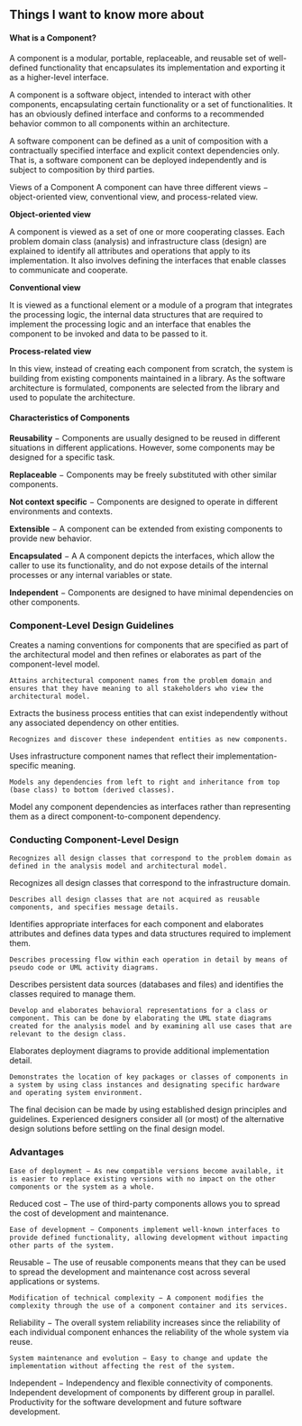 ## Things I want to know more about

#### What is a Component?
A component is a modular, portable, replaceable, and reusable set of well-defined functionality that encapsulates its implementation and exporting it as a higher-level interface.

A component is a software object, intended to interact with other components, encapsulating certain functionality or a set of functionalities. It has an obviously defined interface and conforms to a recommended behavior common to all components within an architecture.

A software component can be defined as a unit of composition with a contractually specified interface and explicit context dependencies only. That is, a software component can be deployed independently and is subject to composition by third parties.


Views of a Component
A component can have three different views − object-oriented view, conventional view, and process-related view.

**Object-oriented view**

A component is viewed as a set of one or more cooperating classes. Each problem domain class (analysis) and infrastructure class (design) are explained to identify all attributes and operations that apply to its implementation. It also involves defining the interfaces that enable classes to communicate and cooperate.

**Conventional view**

It is viewed as a functional element or a module of a program that integrates the processing logic, the internal data structures that are required to implement the processing logic and an interface that enables the component to be invoked and data to be passed to it.

**Process-related view**

In this view, instead of creating each component from scratch, the system is building from existing components maintained in a library. As the software architecture is formulated, components are selected from the library and used to populate the architecture.


#### Characteristics of Components
**Reusability** − Components are usually designed to be reused in different situations in different applications. However, some components may be designed for a specific task.

**Replaceable** − Components may be freely substituted with other similar components.

**Not context specific** − Components are designed to operate in different environments and contexts.

**Extensible** − A component can be extended from existing components to provide new behavior.

**Encapsulated** − A A component depicts the interfaces, which allow the caller to use its functionality, and do not expose details of the internal processes or any internal variables or state.

**Independent** − Components are designed to have minimal dependencies on other components.

### Component-Level Design Guidelines
Creates a naming conventions for components that are specified as part of the architectural model and then refines or elaborates as part of the component-level model.

`Attains architectural component names from the problem domain and ensures that they have meaning to all stakeholders who view the architectural model.`

Extracts the business process entities that can exist independently without any associated dependency on other entities.

`Recognizes and discover these independent entities as new components.`

Uses infrastructure component names that reflect their implementation-specific meaning.

`Models any dependencies from left to right and inheritance from top (base class) to bottom (derived classes).`

Model any component dependencies as interfaces rather than representing them as a direct component-to-component dependency.

### Conducting Component-Level Design
`Recognizes all design classes that correspond to the problem domain as defined in the analysis model and architectural model.`

Recognizes all design classes that correspond to the infrastructure domain.

`Describes all design classes that are not acquired as reusable components, and specifies message details.`

Identifies appropriate interfaces for each component and elaborates attributes and defines data types and data structures required to implement them.

`Describes processing flow within each operation in detail by means of pseudo code or UML activity diagrams.`

Describes persistent data sources (databases and files) and identifies the classes required to manage them.

`Develop and elaborates behavioral representations for a class or component. This can be done by elaborating the UML state diagrams created for the analysis model and by examining all use cases that are relevant to the design class.`

Elaborates deployment diagrams to provide additional implementation detail.

`Demonstrates the location of key packages or classes of components in a system by using class instances and designating specific hardware and operating system environment.`

The final decision can be made by using established design principles and guidelines. Experienced designers consider all (or most) of the alternative design solutions before settling on the final design model.

### Advantages
`Ease of deployment − As new compatible versions become available, it is easier to replace existing versions with no impact on the other components or the system as a whole.`

Reduced cost − The use of third-party components allows you to spread the cost of development and maintenance.

`Ease of development − Components implement well-known interfaces to provide defined functionality, allowing development without impacting other parts of the system.`

Reusable − The use of reusable components means that they can be used to spread the development and maintenance cost across several applications or systems.

`Modification of technical complexity − A component modifies the complexity through the use of a component container and its services.`

Reliability − The overall system reliability increases since the reliability of each individual component enhances the reliability of the whole system via reuse.

`System maintenance and evolution − Easy to change and update the implementation without affecting the rest of the system.`

Independent − Independency and flexible connectivity of components. Independent development of components by different group in parallel. Productivity for the software development and future software development.